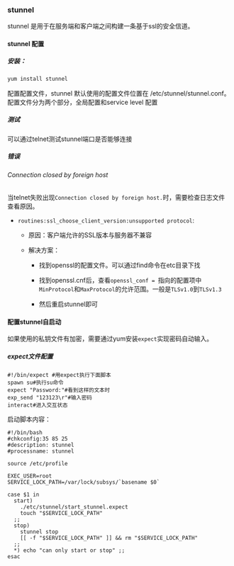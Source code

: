 ### stunnel

stunnel 是用于在服务端和客户端之间构建一条基于ssl的安全信道。

#### stunnel 配置

##### 安装：

```bash
yum install stunnel
```

配置配置文件，stunnel 默认使用的配置文件位置在 /etc/stunnel/stunnel.conf。配置文件分为两个部分，全局配置和service level 配置

##### 测试

可以通过telnet测试stunnel端口是否能够连接



##### 错误

###### Connection closed by foreign host

当telnet失败出现`Connection closed by foreign host.`时，需要检查日志文件查看原因。

- `routines:ssl_choose_client_version:unsupported protocol`:
  
  - 原因：客户端允许的SSL版本与服务器不兼容
  
  - 解决方案：
    
    - 找到openssl的配置文件。可以通过find命令在etc目录下找
    
    - 找到openssl.cnf后，查看`openssl_conf = `指向的配置项中`MinProtocol`和`MaxProtocol`的允许范围。一般是`TLSv1.0`到`TLSv1.3`
    
    - 然后重启stunnel即可



#### 配置stunnel自启动

如果使用的私钥文件有加密，需要通过yum安装`expect`实现密码自动输入。

##### expect文件配置

```shell
#!/bin/expect #用expect执行下面脚本
spawn su#执行su命令
expect "Password:"#看到这样的文本时
exp_send "123123\r"#输入密码
interact#进入交互状态
```

启动脚本内容：

```shell
#!/bin/bash
#chkconfig:35 85 25
#description: stunnel
#processname: stunnel

source /etc/profile

EXEC_USER=root
SERVICE_LOCK_PATH=/var/lock/subsys/`basename $0`

case $1 in
  start)
    ./etc/stunnel/start_stunnel.expect
    touch "$SERVICE_LOCK_PATH"
  ;;
  stop)
    stunnel stop
    [[ -f "$SERVICE_LOCK_PATH" ]] && rm "$SERVICE_LOCK_PATH"
  ;;
  *) echo "can only start or stop" ;;
esac
```
